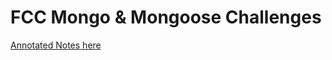 FCC Mongo & Mongoose Challenges
===============================
[Annotated Notes here](https://hyp.is/vXx3Lu_LEeqxdrPs8ZSY2g/github.com/sriramvsharma/FCC-MongoDB-and-Mongoose/blob/master/myApp.js)
